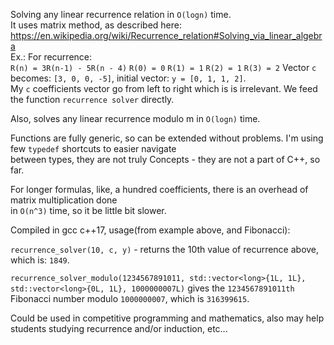 Solving any linear recurrence relation in ```O(logn)``` time.   
It uses matrix method, as described here: https://en.wikipedia.org/wiki/Recurrence_relation#Solving_via_linear_algebra    
Ex.:    For recurrence:    
```R(n) = 3R(n-1) - 5R(n - 4)```
```R(0) = 0```
```R(1) = 1```
```R(2) = 1```
```R(3) = 2```
Vector ```c``` becomes: ```[3, 0, 0, -5]```, initial vector: ```y = [0, 1, 1, 2]```.    
My ```c``` coefficients vector go from left to right which is is irrelevant. We feed the function ```recurrence solver``` directly.      

Also, solves any linear recurrence modulo m in ```O(logn)``` time. 

Functions are fully generic, so can be extended without problems. I'm using few ```typedef``` shortcuts to easier navigate   
between types, they are not truly Concepts - they are not a part of C++, so far.                    

For longer formulas, like, a hundred coefficients, there is an overhead of matrix multiplication done    
in ```O(n^3)``` time, so it be little bit slower.    

Compiled in gcc c++17, usage(from example above, and Fibonacci):    

```recurrence_solver(10, c, y)``` - returns the 10th value of recurrence above, which is: ```1849```.          

```recurrence_solver_modulo(1234567891011, std::vector<long>{1L, 1L}, std::vector<long>{0L, 1L}, 1000000007L)``` 
gives the ```1234567891011th``` Fibonacci number modulo ```1000000007```, which is ```316399615```. 

Could be used in competitive programming and mathematics, also may help students studying recurrence and/or induction, etc...    







    



